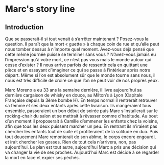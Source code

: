# Marc's story line

## Introduction
Que se passerait-il si tout venait à s’arrêter maintenant ? Posez-vous la question. Il paraît que la mort « guette » à chaque coin de rue et qu’elle peut nous tomber dessus à n’importe quel moment. Avez-vous déjà pensé que cette même journée puisse se terminer sans vous ?
N’avez-vous jamais eu l’impression qu'à votre mort, ce n’est pas vous mais le monde autour qui cesse d’exister ?
Il nous arrive parfois de ressentir cela en quittant une pièce et en essayant d’imaginer ce qui se passe à l’intérieur après notre départ. Même si l’on est absolument sûr que le monde tourne sans nous, il nous est très difficile de croire ce que l’on ne peut voir de nos propres yeux.

Marc Moreno a eu 33 ans la semaine dernière, il livre aujourd’hui sa dernière cargaison de whisky en douce, au Milton’s à Lyon (Capitale Française depuis la 3ème bombe H). En temps normal il rentrerait retrouver sa femme et ses deux enfants après cette livraison. Ils mangeraient tous ensemble, passeraient un bon début de soirée puis Marc s’installerait sur le rocking-chair du salon et se mettrait à rêvasser comme d’habitude. Au bout d’un moment il proposerait à Camille d’emmener les enfants chez la voisine, afin que tous les deux puissent marcher un peu. En rentrant ils n’iraient pas chercher les enfants tout de suite et profiteraient de la solitude en duo. Puis tout doucement Marc remonterait de son abîme, le corps encore engourdi, et irait chercher les gosses.
Rien de tout cela n’arrivera, non, pas aujourd’hui. Le plan est tout autre, aujourd’hui Marc a pris une décision qui va changer la vie de ses proches. Aujourd’hui Marc est décidé à se regarder la mort en face et expier ses péchés.
